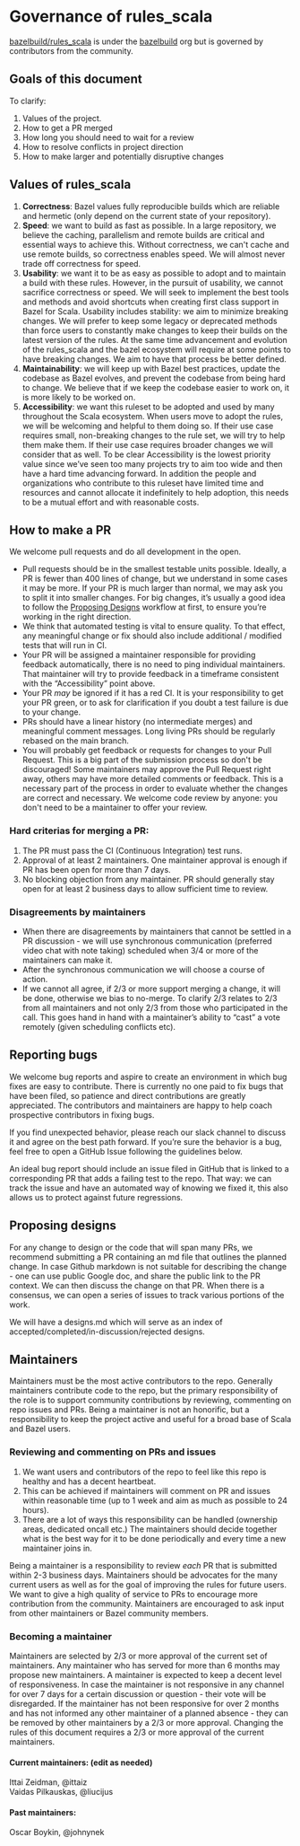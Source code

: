 # Governance of rules_scala
[bazelbuild/rules_scala](https://github.com/bazelbuild/rules_scala) is under the [bazelbuild](https://github.com/bazelbuild) org but is governed by contributors from the community.  
## Goals of this document
To clarify:  
1. Values of the project.  
2. How to get a PR merged  
3. How long you should need to wait for a review  
4. How to resolve conflicts in project direction  
5. How to make larger and potentially disruptive changes  
## Values of rules_scala
1. **Correctness**: Bazel values fully reproducible builds which are reliable and hermetic (only depend on the current state of your repository).  
2. **Speed**: we want to build as fast as possible. In a large repository, we believe the caching, parallelism and remote builds are critical and essential ways to achieve this. Without correctness, we can't cache and use remote builds, so correctness enables speed. We will almost never trade off correctness for speed.  
3. **Usability**: we want it to be as easy as possible to adopt and to maintain a build with these rules. However, in the pursuit of usability, we cannot sacrifice correctness or speed. We will seek to implement the best tools and methods and avoid shortcuts when creating first class support in Bazel for Scala. Usability includes stability: we aim to minimize breaking changes. We will prefer to keep some legacy or deprecated methods than force users to constantly make changes to keep their builds on the latest version of the rules. At the same time advancement and evolution of the rules_scala and the bazel ecosystem will require at some points to have breaking changes. We aim to have that process be better defined.  
4. **Maintainability**: we will keep up with Bazel best practices, update the codebase as Bazel evolves, and prevent the codebase from being hard to change. We believe that if we keep the codebase easier to work on, it is more likely to be worked on.  
5. **Accessibility**: we want this ruleset to be adopted and used by many throughout the Scala ecosystem. When users move to adopt the rules, we will be welcoming and helpful to them doing so. If their use case requires small, non-breaking changes to the rule set, we will try to help them make them. If their use case requires broader changes we will consider that as well. To be clear Accessibility is the lowest priority value since we’ve seen too many projects try to aim too wide and then have a hard time advancing forward. In addition the people and organizations who contribute to this ruleset have limited time and resources and cannot allocate it indefinitely to help adoption, this needs to be a mutual effort and with reasonable costs.  
## How to make a PR
We welcome pull requests and do all development in the open.   
* Pull requests should be in the smallest testable units possible. Ideally, a PR is fewer than 400 lines of change, but we understand in some cases it may be more. If your PR is much larger than normal, we may ask you to split it into smaller changes. For big changes, it’s usually a good idea to follow the [Proposing Designs](#proposing-designs) workflow at first, to ensure you’re working in the right direction.
* We think that automated testing is vital to ensure quality. To that effect, any meaningful change or fix should also include additional / modified tests that will run in CI.
* Your PR will be assigned a maintainer responsible for providing feedback automatically, there is no need to ping individual maintainers. That maintainer will try to provide feedback in a timeframe consistent with the “Accessibility” point above.
* Your PR _may_ be ignored if it has a red CI. It is your responsibility to get your PR green, or to ask for clarification if you doubt a test failure is due to your change.
* PRs should have a linear history (no intermediate merges) and meaningful comment messages. Long living PRs should be regularly rebased on the main branch.
* You will probably get feedback or requests for changes to your Pull Request. This is a big part of the submission process so don't be discouraged! Some maintainers may approve the Pull Request right away, others may have more detailed comments or feedback. This is a necessary part of the process in order to evaluate whether the changes are correct and necessary. We welcome code review by anyone: you don't need to be a maintainer to offer your review.
### Hard criterias for merging a PR:
1. The PR must pass the CI (Continuous Integration) test runs. 
2. Approval of at least 2 maintainers. One maintainer approval is enough if PR has been open for more than 7 days.
3. No blocking objection from any maintainer. PR should generally stay open for at least 2 business days to allow sufficient time to review.
### Disagreements by maintainers
* When there are disagreements by maintainers that cannot be settled in a PR discussion - we will use synchronous communication (preferred video chat with note taking) scheduled when 3/4 or more of the maintainers can make it. 
* After the synchronous communication we will choose a course of action. 
* If we cannot all agree, if 2/3 or more support merging a change, it will be done, otherwise we bias to no-merge. To clarify 2/3 relates to 2/3 from all maintainers and not only 2/3 from those who participated in the call. This goes hand in hand with a maintainer’s ability to “cast” a vote remotely (given scheduling conflicts etc). 
 
## Reporting bugs
We welcome bug reports and aspire to create an environment in which bug fixes are easy to contribute. There is currently no one paid to fix bugs that have been filed, so patience and direct contributions are greatly appreciated. The contributors and maintainers are happy to help coach prospective contributors in fixing bugs.  

If you find unexpected behavior, please reach our slack channel to discuss it and agree on the best path forward. If you’re sure the behavior is a bug, feel free to open a GitHub Issue following the guidelines below.  

An ideal bug report should include an issue filed in GitHub that is linked to a corresponding PR that adds a failing test to the repo. That way: we can track the issue and have an automated way of knowing we fixed it, this also allows us to protect against future regressions.  
## Proposing designs
For any change to design or the code that will span many PRs, we recommend submitting a PR containing an md file that outlines the planned change. In case Github markdown is not suitable for describing the change - one can use public Google doc, and share the public link to the PR context. We can then discuss the change on that PR. When there is a consensus, we can open a series of issues to track various portions of the work.  

We will have a designs.md which will serve as an index of accepted/completed/in-discussion/rejected designs.
## Maintainers
Maintainers must be the most active contributors to the repo. Generally maintainers contribute code to the repo, but the primary responsibility of the role is to support community contributions by reviewing, commenting on repo issues and PRs. Being a maintainer is not an honorific, but a responsibility to keep the project active and useful for a broad base of Scala and Bazel users.
### Reviewing and commenting on PRs and issues
1. We want users and contributors of the repo to feel like this repo is healthy and has a decent heartbeat. 
2. This can be achieved if maintainers will comment on PR and issues within reasonable time (up to 1 week and aim as much as possible to 24 hours). 
3. There are a lot of ways this responsibility can be handled (ownership areas, dedicated oncall etc.) The maintainers should decide together what is the best way for it to be done periodically and every time a new maintainer joins in.

Being a maintainer is a responsibility to review _each_ PR that is submitted within 2-3 business days. Maintainers should be advocates for the many current users as well as for the goal of improving the rules for future users. We want to give a high quality of service to PRs to encourage more contribution from the community. Maintainers are encouraged to ask input from other maintainers or Bazel community members.
 
### Becoming a maintainer
Maintainers are selected by 2/3 or more approval of the current set of maintainers. Any maintainer who has served for more than 6 months may propose new maintainers. A maintainer is expected to keep a decent level of responsiveness. In case the maintainer is not responsive in any channel for over 7 days for a certain discussion or question - their vote will be disregarded. If the maintainer has not been responsive for over 2 months and has not informed any other maintainer of a planned absence - they can be removed by other maintainers by a 2/3 or more approval. Changing the rules of this document requires a 2/3 or more approval of the current maintainers.


#### Current maintainers: (edit as needed)  
Ittai Zeidman, @ittaiz   
Vaidas Pilkauskas, @liucijus  
#### Past maintainers:  
Oscar Boykin, @johnynek  


